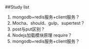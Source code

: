 ##Study list

1. mongodb+redis服务+client服务？
2. Mocha、should、gulp、supertest？
3. post与put区别？
4. Nodejs加载模块原理 require？
5. mongodb+redis服务+client服务？

